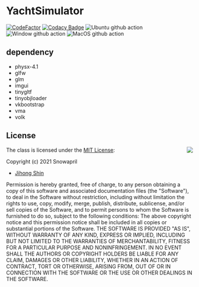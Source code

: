 # YachtSimulator

[![CodeFactor](https://www.codefactor.io/repository/github/snowapril/YachtSimulator/badge)](https://www.codefactor.io/repository/github/snowapril/YachtSimulator)
[![Codacy Badge](https://app.codacy.com/project/badge/Grade/755ac32c60cd4fdd80934f7de453838d)](https://www.codacy.com/gh/Snowapril/YachtSimulator/dashboard?utm_source=github.com&amp;utm_medium=referral&amp;utm_content=Snowapril/YachtSimulator&amp;utm_campaign=Badge_Grade)
![Ubuntu github action](https://github.com/Snowapril/YachtSimulator/actions/workflows/ubuntu.yml/badge.svg?branch=main)
![Window github action](https://github.com/Snowapril/YachtSimulator/actions/workflows/window.yml/badge.svg?branch=main)
![MacOS github action](https://github.com/Snowapril/YachtSimulator/actions/workflows/macos.yml/badge.svg?branch=main)

## dependency
*   physx-4.1
*   glfw
*   glm
*   imgui
*   tinygltf
*   tinyobjloader
*   vkbootstrap
*   vma
*   volk

## License
<img align="right" src="http://opensource.org/trademarks/opensource/OSI-Approved-License-100x137.png">

The class is licensed under the [MIT License](http://opensource.org/licenses/MIT):

Copyright (c) 2021 Snowapril
*   [Jihong Shin](https://github.com/Snowapril)

Permission is hereby granted, free of charge, to any person obtaining a copy of this software and associated documentation files (the "Software"), to deal in the Software without restriction, including without limitation the rights to use, copy, modify, merge, publish, distribute, sublicense, and/or sell copies of the Software, and to permit persons to whom the Software is furnished to do so, subject to the following conditions:
The above copyright notice and this permission notice shall be included in all copies or substantial portions of the Software.
THE SOFTWARE IS PROVIDED "AS IS", WITHOUT WARRANTY OF ANY KIND, EXPRESS OR IMPLIED, INCLUDING BUT NOT LIMITED TO THE WARRANTIES OF MERCHANTABILITY, FITNESS FOR A PARTICULAR PURPOSE AND NONINFRINGEMENT. IN NO EVENT SHALL THE AUTHORS OR COPYRIGHT HOLDERS BE LIABLE FOR ANY CLAIM, DAMAGES OR OTHER LIABILITY, WHETHER IN AN ACTION OF CONTRACT, TORT OR OTHERWISE, ARISING FROM, OUT OF OR IN CONNECTION WITH THE SOFTWARE OR THE USE OR OTHER DEALINGS IN THE SOFTWARE.